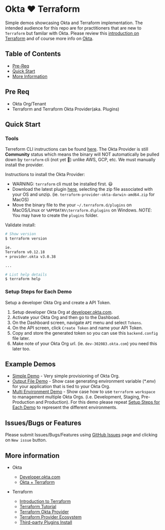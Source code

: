 # Okta :heart: Terraform
Simple demos showcasing Okta and Terraform implementation. The intended audience for this repo are for practitioners that are new to `Terraform` but familar with Okta. Please review this [introduction on Terraform](https://www.terraform.io/intro/index.html) and of course more info on [Okta](https://developer.okta.com/).


## Table of Contents
* [Pre-Req](#pre-req)
* [Quick Start](#quick-start)
* [More Information](#more-information)

## Pre Req

* Okta Org/Tenant
* Terraform and Terraform Okta Provider(aka. Plugins)

## Quick Start

### Tools

Terreform CLI instructions can be found [here](https://learn.hashicorp.com/terraform/getting-started/install.html). The Okta Provider is still **Community** status which means the binary will NOT automatically be pulled down by `terraform` cli (not yet :crossed_fingers:) unlike AWS, GCP, etc. We must manually install the provider.

Instructions to install the Okta Provider:

* WARNING: `terraform` cli must be installed first. :smiley:
* Download the latest plugin [here](https://github.com/articulate/terraform-provider-okta/releases), selecting the zip file associated with your OS and unzip. (ie. `terraform-provider-okta-darwin-amd64.zip` for MacOS)
* Move the binary file to the your `~/.terraform.d/plugins` on MacOS/Linux or `%APPDATA%\terraform.d\plugins` on Windows. *NOTE*: You may have to create the `plugins` folder.

Validate install:

```bash
# Show version
$ terraform version

ie.
Terraform v0.12.18
+ provider.okta v3.0.38

...

# List help details
$ terraform help
```

### Setup Steps for Each Demo

Setup a developer Okta Org and create a API Token.

1. Setup developer Okta Org at [developer.okta.com](https://developer.okta.com/).
2. Activate your Okta Org and then go to the Dashboad.
3. On the Dashboard screen, navigate `API` menu and select `Tokens`.
4. On the API screen, click `Create Token` and name your API Token.
5. Copy and store the generated token so you can use this `backend.config` file later.
6. Make note of your Okta Org url. (ie. `dev-302083.okta.com`) you need this later too.

## Example Demos

* [Simple Demo](./example_simple/README.md) - Very simple provisioning of Okta Org.
* [Output File Demo](./example_output_file/README.md) - Show case generating environment variable (*.env) for your application that is tied to your Okta Org.
* [Multi Environment Demo](./example_multi_environment_with_workspace/README.md) - Show case how to use `terraform workspace` to management multiple Okta Orgs. (i.e. Development, Staging, Pre-Production and Production). For this demo please repeat [Setup Steps for Each Demo](#setup-steps-for-each-demo) to represent the different environments.

## Issues/Bugs or Features

Please submit Issues/Bugs/Features using [GitHub Issues](https://github.com/noinarisak/okta-terraform-demo/issues) page and clicking on `New issue` button.

## More information

* Okta
  * [Developer.okta.com](https://developer.okta.com)
  * [Okta + Terraform](https://www.okta.com/blog/2019/08/better-together-using-the-okta-integration-with-hashicorp-terraform)

* Terraform
  * [Introduction to Terraform](https://www.terraform.io/intro/index.html)
  * [Terraform Tutorial](https://learn.hashicorp.com/terraform)
  * [Terraform Okta Provider](https://www.terraform.io/docs/providers/okta/index.html)
  * [Terraform Provider Ecosystem](https://www.terraform.io/docs/providers/index.html)
  * [Third-party Plugins Install](https://www.terraform.io/docs/configuration/providers.html#third-party-plugins)
